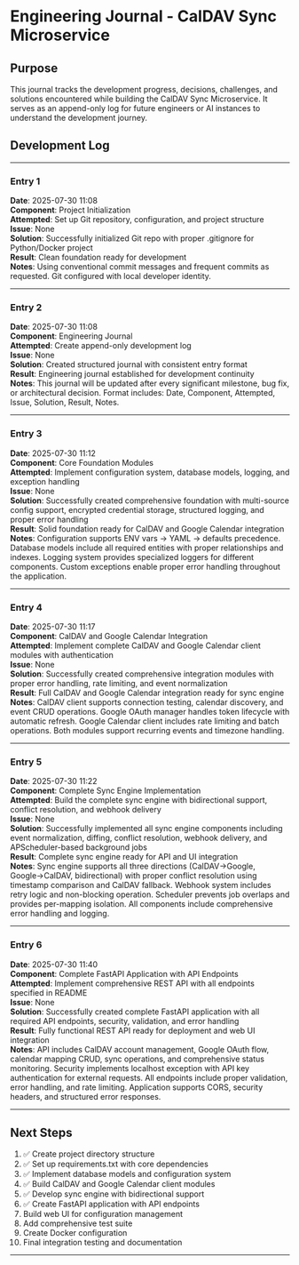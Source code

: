 # Engineering Journal - CalDAV Sync Microservice

## Purpose
This journal tracks the development progress, decisions, challenges, and solutions encountered while building the CalDAV Sync Microservice. It serves as an append-only log for future engineers or AI instances to understand the development journey.

## Development Log

---

### Entry 1
**Date**: 2025-07-30 11:08  
**Component**: Project Initialization  
**Attempted**: Set up Git repository, configuration, and project structure  
**Issue**: None  
**Solution**: Successfully initialized Git repo with proper .gitignore for Python/Docker project  
**Result**: Clean foundation ready for development  
**Notes**: Using conventional commit messages and frequent commits as requested. Git configured with local developer identity.

---

### Entry 2
**Date**: 2025-07-30 11:08  
**Component**: Engineering Journal  
**Attempted**: Create append-only development log  
**Issue**: None  
**Solution**: Created structured journal with consistent entry format  
**Result**: Engineering journal established for development continuity  
**Notes**: This journal will be updated after every significant milestone, bug fix, or architectural decision. Format includes: Date, Component, Attempted, Issue, Solution, Result, Notes.

---

### Entry 3
**Date**: 2025-07-30 11:12  
**Component**: Core Foundation Modules  
**Attempted**: Implement configuration system, database models, logging, and exception handling  
**Issue**: None  
**Solution**: Successfully created comprehensive foundation with multi-source config support, encrypted credential storage, structured logging, and proper error handling  
**Result**: Solid foundation ready for CalDAV and Google Calendar integration  
**Notes**: Configuration supports ENV vars → YAML → defaults precedence. Database models include all required entities with proper relationships and indexes. Logging system provides specialized loggers for different components. Custom exceptions enable proper error handling throughout the application.

---

### Entry 4
**Date**: 2025-07-30 11:17  
**Component**: CalDAV and Google Calendar Integration  
**Attempted**: Implement complete CalDAV and Google Calendar client modules with authentication  
**Issue**: None  
**Solution**: Successfully created comprehensive integration modules with proper error handling, rate limiting, and event normalization  
**Result**: Full CalDAV and Google Calendar integration ready for sync engine  
**Notes**: CalDAV client supports connection testing, calendar discovery, and event CRUD operations. Google OAuth manager handles token lifecycle with automatic refresh. Google Calendar client includes rate limiting and batch operations. Both modules support recurring events and timezone handling.

---

### Entry 5
**Date**: 2025-07-30 11:22  
**Component**: Complete Sync Engine Implementation  
**Attempted**: Build the complete sync engine with bidirectional support, conflict resolution, and webhook delivery  
**Issue**: None  
**Solution**: Successfully implemented all sync engine components including event normalization, diffing, conflict resolution, webhook delivery, and APScheduler-based background jobs  
**Result**: Complete sync engine ready for API and UI integration  
**Notes**: Sync engine supports all three directions (CalDAV→Google, Google→CalDAV, bidirectional) with proper conflict resolution using timestamp comparison and CalDAV fallback. Webhook system includes retry logic and non-blocking operation. Scheduler prevents job overlaps and provides per-mapping isolation. All components include comprehensive error handling and logging.

---

### Entry 6
**Date**: 2025-07-30 11:40  
**Component**: Complete FastAPI Application with API Endpoints  
**Attempted**: Implement comprehensive REST API with all endpoints specified in README  
**Issue**: None  
**Solution**: Successfully created complete FastAPI application with all required API endpoints, security, validation, and error handling  
**Result**: Fully functional REST API ready for deployment and web UI integration  
**Notes**: API includes CalDAV account management, Google OAuth flow, calendar mapping CRUD, sync operations, and comprehensive status monitoring. Security implements localhost exception with API key authentication for external requests. All endpoints include proper validation, error handling, and rate limiting. Application supports CORS, security headers, and structured error responses.

---

## Next Steps
1. ✅ Create project directory structure
2. ✅ Set up requirements.txt with core dependencies  
3. ✅ Implement database models and configuration system
4. ✅ Build CalDAV and Google Calendar client modules
5. ✅ Develop sync engine with bidirectional support
6. ✅ Create FastAPI application with API endpoints
7. Build web UI for configuration management
8. Add comprehensive test suite
9. Create Docker configuration
10. Final integration testing and documentation

---
